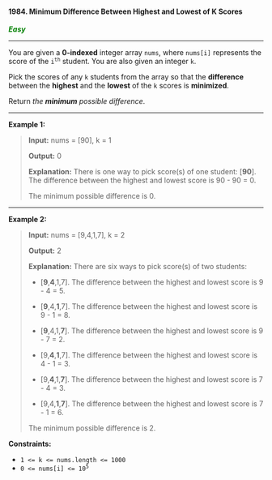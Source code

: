 #### 1984. Minimum Difference Between Highest and Lowest of K Scores

<style type="text/css">
 .level {color:green;}
</style>

<span class="level" >***Easy***</span>
___






You are given a **0-indexed** integer array `nums`, where `nums[i]` represents the score of the <code>i<sup>th</sup></code> student. You are also given an integer `k`.

Pick the scores of any `k` students from the array so that the **difference** between the **highest** and the **lowest** of the `k` scores is **minimized**.

Return _the **minimum** possible difference_.
___

**Example 1:**

> **Input:** nums = [90], k = 1
> 
> **Output:** 0
>
> **Explanation:** There is one way to pick score(s) of one student:
> [**90**]. The difference between the highest and lowest score is 90 - 90 = 0.
>
>The minimum possible difference is 0.
___

**Example 2:**

>**Input:** nums = [9,4,1,7], k = 2
> 
>**Output:** 2
> 
>**Explanation:** There are six ways to pick score(s) of two students:
>
>- [**9**,**4**,1,7]. The difference between the highest and lowest score is 9 - 4 = 5.
>
>- [**9**,4,**1**,7]. The difference between the highest and lowest score is 9 - 1 = 8.
>
>- [**9**,4,1,**7**]. The difference between the highest and lowest score is 9 - 7 = 2.
>
>- [9,**4**,**1**,7]. The difference between the highest and lowest score is 4 - 1 = 3.
>
>- [9,**4**,1,**7**]. The difference between the highest and lowest score is 7 - 4 = 3.
>
>- [9,4,**1**,**7**]. The difference between the highest and lowest score is 7 - 1 = 6.
>
>The minimum possible difference is 2.

**Constraints:**

*   `1 <= k <= nums.length <= 1000`
*   <code>0 <= nums[i] <= 10<sup>5</sup></code>